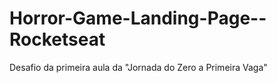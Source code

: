 # Horror-Game-Landing-Page--Rocketseat

Desafio da primeira aula da "Jornada do Zero a Primeira Vaga"
